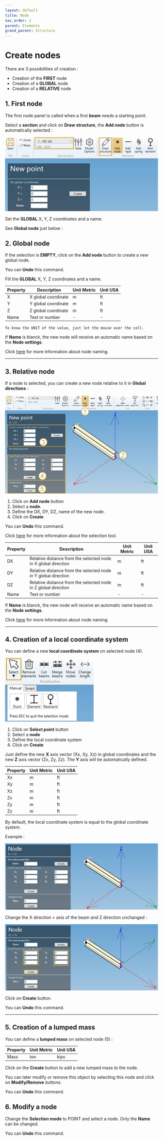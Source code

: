 ```yaml
---
layout: default
title: Node
nav_order: 2
parent: Elements
grand_parent: Structure
---
```


# Create nodes

There are 3 possibilities of creation :

- Creation of the **FIRST** node
- Creation of a **GLOBAL** node
- Creation of a **RELATIVE** node

## 1. First node

The first node panel is called when a first **beam** needs a starting point.

Select a **section** and click on **Draw structure**, the **Add node** button is automatically selected :

![Image](../../Images/Node9.jpg)

Set the **GLOBAL** X, Y, Z coordinates and a name.

See **Global node** just below :

## 2. Global node

If the selection is **EMPTY**, click on the **Add node** button to create a new global node.

You can **Undo** this command.

Fill the **GLOBAL** X, Y, Z coordinates and a name.

| Property | Description | Unit Metric | Unit USA |
| -------- | ----------- | ---- | ---- |
| X | X global coordinate | m | ft |
| Y | Y global coordinate  | m | ft |
| Z | Z global coordinate  | m | ft |
| Name | Text or number | - | - |

    To know the UNIT of the value, just let the mouse over the cell. 

If **Name** is blanck, the new node will receive an automatic name based on the **Node settings**.

Click [here](https://documentation.metapiping.com/Settings/General.html) for more information about node naming.

---

## 3. Relative node

If a node is selected, you can create a new node relative to it in **Global directions** :

![Image](../../Images/Node10.jpg)

1. Click on **Add node** button
2. Select a **node**.
3. Define the DX, DY, DZ, name of the new node.
4. Click on **Create**

You can **Undo** this command.

Click [here](https://documentation.metapiping.com/Design/Selection.html) for more information about the selection tool.

| Property | Description | Unit Metric | Unit USA |
| -------- | ----------- | ---- | ---- |
| DX | Relative distance from the selected node in X global direction | m | ft |
| DY | Relative distance from the selected node in Y global direction  | m | ft |
| DZ | Relative distance from the selected node in Z global direction  | m | ft |
| Name | Text or number | - | - |

If **Name** is blanck, the new node will receive an automatic name based on the **Node settings**.

Click [here](https://documentation.metapiping.com/Settings/General.html) for more information about node naming.

---

## 4. Creation of a local coordinate system

You can define a new **local coordinate system** on selected node (4).

![Image](../../Images/Structure17.jpg)

1. Click on **Select point** button
2. Select a **node**
3. Define the local coordinate system
4. Click on **Create**

Just define the new **X** axis vector (Xx, Xy, Xz) in global coordinates and the new **Z** axis vector (Zx, Zy, Zz).
The **Y** axis will be automatically defined.

| Property | Unit Metric | Unit USA |
| -------- | ---- | ---- |
| Xx |  m | ft |
| Xy |  m | ft |
| Xz |  m | ft |
| Zx |  m | ft |
| Zy |  m | ft |
| Zz |  m | ft |

By default, the local coordinate system is equal to the global coordinate system.

Example :

![Image](../../Images/Node11.jpg)

Change the X direction = axis of the beam and Z direction unchanged :

![Image](../../Images/Node12.jpg)

Click on **Create** button.

You can **Undo** this command.

---

## 5. Creation of a lumped mass

You can define a **lumped mass** on selected node (5) :

| Property | Unit Metric | Unit USA |
| -------- | ---- | ---- |
| Mass | ton | kips |

Click on the **Create** button to add a new lumped mass to the node.

You can later modify or remove this object by selecting this node and click on **Modify/Remove** buttons.

You can **Undo** this command.

## 6. Modify a node

Change the **Selection mode** to POINT and select a node. Only the **Name** can be changed.

You can **Undo** this command.